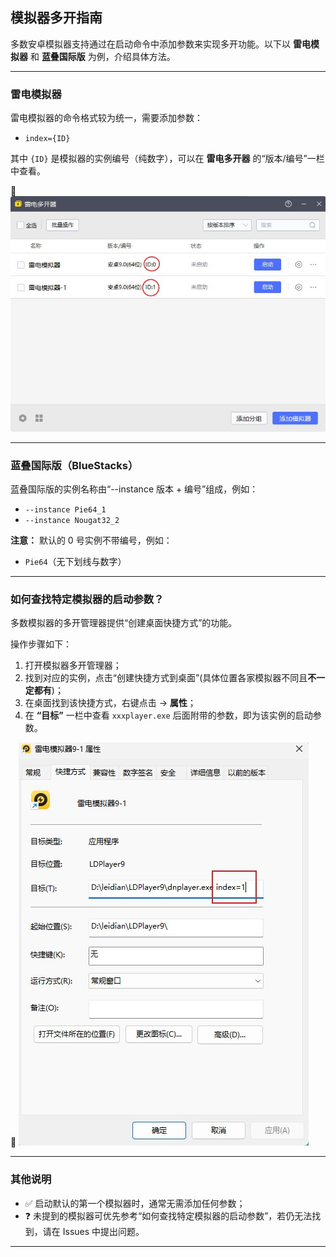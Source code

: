 ## 模拟器多开指南

多数安卓模拟器支持通过在启动命令中添加参数来实现多开功能。以下以 **雷电模拟器** 和 **蓝叠国际版** 为例，介绍具体方法。

---

### 雷电模拟器

雷电模拟器的命令格式较为统一，需要添加参数：

- `index={ID}`

其中 `{ID}` 是模拟器的实例编号（纯数字），可以在 **雷电多开器** 的“版本/编号”一栏中查看。

📌 ![如何查看ID](img/leidian-multibox-id-location.png.jpg)

---

### 蓝叠国际版（BlueStacks）

蓝叠国际版的实例名称由“--instance 版本 + 编号”组成，例如：

- `--instance Pie64_1`
- `--instance Nougat32_2`

**注意：** 默认的 0 号实例不带编号，例如：

- `Pie64`（无下划线与数字）

---

### 如何查找特定模拟器的启动参数？

多数模拟器的多开管理器提供“创建桌面快捷方式”的功能。

操作步骤如下：

1. 打开模拟器多开管理器；
2. 找到对应的实例，点击“创建快捷方式到桌面”(具体位置各家模拟器不同且**不一定都有**)；
3. 在桌面找到该快捷方式，右键点击 → **属性**；
4. 在 **“目标”** 一栏中查看 `xxxplayer.exe` 后面附带的参数，即为该实例的启动参数。

📌 ![展示快捷方式属性界面](img/emulator-shortcut-target.png.jpg)

---

### 其他说明

- ✅ 启动默认的第一个模拟器时，通常无需添加任何参数；
- ❓ 未提到的模拟器可优先参考“如何查找特定模拟器的启动参数”，若仍无法找到，请在 Issues 中提出问题。

---